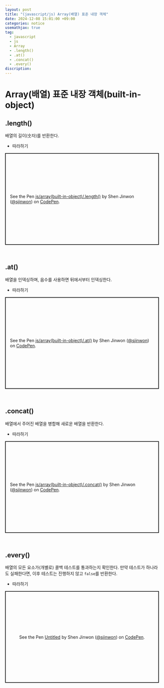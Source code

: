 ```yaml
---
layout: post
title: "(javascript/js) Array(배열) 표준 내장 객체"
date: 2024-12-08 15:01:00 +09:00
categories: notice
usemathjax: true
tag:
  - javascript
  - js
  - Array
  - .length()
  - .at()
  - .concat()
  - .every()
discription:
---
```


# Array(배열) 표준 내장 객체(built-in-object)

## .length()

배열의 길이(숫자)를 반환한다.

- 따라하기

<p class="codepen" data-height="300" data-default-tab="js,result" data-slug-hash="bNbpvQG" data-pen-title="js/array(built-in-object)/.length()" data-user="sjinwon" style="height: 300px; box-sizing: border-box; display: flex; align-items: center; justify-content: center; border: 2px solid; margin: 1em 0; padding: 1em;">
  <span>See the Pen <a href="https://codepen.io/sjinwon/pen/bNbpvQG">
  js/array(built-in-object)/.length()</a> by Shen Jinwon (<a href="https://codepen.io/sjinwon">@sjinwon</a>)
  on <a href="https://codepen.io">CodePen</a>.</span>
</p>
<script async src="https://cpwebassets.codepen.io/assets/embed/ei.js"></script>

<br>

## .at()

배열을 인덱싱하며, 음수를 사용하면 뒤에서부터 인덱싱한다.

- 따라하기

<p class="codepen" data-height="300" data-default-tab="js,result" data-slug-hash="pvzyLQb" data-pen-title="js/array(built-in-object)/.at()" data-user="sjinwon" style="height: 300px; box-sizing: border-box; display: flex; align-items: center; justify-content: center; border: 2px solid; margin: 1em 0; padding: 1em;">
  <span>See the Pen <a href="https://codepen.io/sjinwon/pen/pvzyLQb">
  js/array(built-in-object)/.at()</a> by Shen Jinwon (<a href="https://codepen.io/sjinwon">@sjinwon</a>)
  on <a href="https://codepen.io">CodePen</a>.</span>
</p>
<script async src="https://cpwebassets.codepen.io/assets/embed/ei.js"></script>

<br>

## .concat()

배열에서 주어진 배열을 병합해 새로운 배열을 반환한다.

- 따라하기

<p class="codepen" data-height="300" data-default-tab="js,result" data-slug-hash="xbKVWQp" data-pen-title="js/array(built-in-object)/.concat()" data-user="sjinwon" style="height: 300px; box-sizing: border-box; display: flex; align-items: center; justify-content: center; border: 2px solid; margin: 1em 0; padding: 1em;">
  <span>See the Pen <a href="https://codepen.io/sjinwon/pen/xbKVWQp">
  js/array(built-in-object)/.concat()</a> by Shen Jinwon (<a href="https://codepen.io/sjinwon">@sjinwon</a>)
  on <a href="https://codepen.io">CodePen</a>.</span>
</p>
<script async src="https://cpwebassets.codepen.io/assets/embed/ei.js"></script>

<br>

## .every()

배열의 모든 요소가(개별로) 콜백 테스트를 통과하는지 확인한다. 만약 테스트가 하나라도 실패한다면, 이후 테스트는 진행하지 않고 `false`를 반환한다.

- 따라하기

<p class="codepen" data-height="300" data-default-tab="js,result" data-slug-hash="ogvxqQy" data-pen-title="Untitled" data-user="sjinwon" style="height: 300px; box-sizing: border-box; display: flex; align-items: center; justify-content: center; border: 2px solid; margin: 1em 0; padding: 1em;">
  <span>See the Pen <a href="https://codepen.io/sjinwon/pen/ogvxqQy">
  Untitled</a> by Shen Jinwon (<a href="https://codepen.io/sjinwon">@sjinwon</a>)
  on <a href="https://codepen.io">CodePen</a>.</span>
</p>
<script async src="https://cpwebassets.codepen.io/assets/embed/ei.js"></script>

<br>
